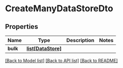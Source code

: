 # CreateManyDataStoreDto

## Properties
Name | Type | Description | Notes
------------ | ------------- | ------------- | -------------
**bulk** | [**list[DataStore]**](DataStore.md) |  | 

[[Back to Model list]](../README.md#documentation-for-models) [[Back to API list]](../README.md#documentation-for-api-endpoints) [[Back to README]](../README.md)

